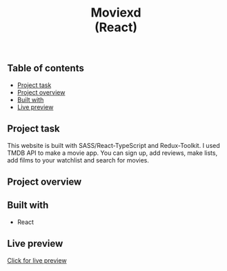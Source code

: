 <h1 align="center">
  Moviexd <br/> 
  (React)
</h1>
<br>

## Table of contents

- [Project task](#project-task)
- [Project overview](#project-overview)
- [Built with](#built-with)
- [Live preview](#live-preview)

## Project task

This website is built with SASS/React-TypeScript and Redux-Toolkit. I used TMDB API to make a movie app. You can sign up, add reviews, make lists, add films to your watchlist and
search for movies.

## Project overview



## Built with

- React

## Live preview

[Click for live preview](https://jeko10.github.io/Movie-recommendations/)
